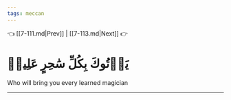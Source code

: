 ```yaml
---
tags: meccan
---
```


👈 [[7-111.md|Prev]] | [[7-113.md|Next]] 👉

# يَأۡتُوكَ بِكُلِّ سَٰحِرٍ عَلِيمٖ

Who will bring you every learned magician

---

